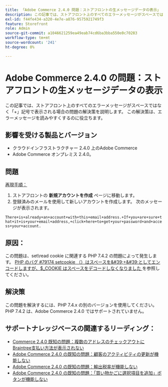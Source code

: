 ```yaml
---
title: 「Adobe Commerce 2.4.0 問題：ストアフロントの生メッセージデータの表示」
description: この記事では、ストアフロント上のすべてのエラーメッセージがスペースではなく「+」記号で表示される場合の問題の解決策を説明します。 この解決策は、エラーメッセージを読みやすくするのに役立ちます。
exl-id: f44fe434-a320-4e7e-a876-9575921749f3
feature: Storefront
role: Admin
source-git-commit: a1046621259ea49eab74cd6ba3bba550e0c70283
workflow-type: tm+mt
source-wordcount: '241'
ht-degree: 0%

---
```


# Adobe Commerce 2.4.0 の問題：ストアフロントの生メッセージデータの表示

この記事では、ストアフロント上のすべてのエラーメッセージがスペースではなく「+」記号で表示される場合の問題の解決策を説明します。 この解決策は、エラーメッセージを読みやすくするのに役立ちます。

## 影響を受ける製品とバージョン

* クラウドインフラストラクチャー 2.4.0 上のAdobe Commerce
* Adobe Commerce オンプレミス 2.4.0。

## 問題

<u> 再現手順：</u>

1. ストアフロントの **新規アカウントを作成** ページに移動します。
1. 登録済みのメールを使用して新しいアカウントを作成します。 次のメッセージが表示されます。

`There+is+already+an+account+with+this+email+address.+If+you+are+sure+that+it+is+your+email+address,+click+here+to+get+your+password+and+access+your+account.`

## 原因：

この問題は、set\\read cookie に関連する PHP 7.4.2 の問題によって発生します。 [PHP のバグ \#79174 setcookie （）はスペースを\&#39;+\&#39;としてエンコードしますが、$\_COOKIE はスペースをデコードしなくなりました ](https://bugs.php.net/bug.php?id=79174) を参照してください。

## 解決策

この問題を解決するには、PHP 7.4.x の別のバージョンを使用してください。PHP 7.4.2 は、Adobe Commerce 2.4.0 ではサポートされていません。

## サポートナレッジベースの関連するリーディング：

* [Commerce 2.4.0 既知の問題：複数のアドレスのチェックアウトにBraintree支払い方法が表示されない](/help/troubleshooting/payments/magento-2-4-0-braintree-not-in-multiple-addresses-checkout.md)
* [Adobe Commerce 2.4.0 の既知の問題：顧客のアクティビティの更新が機能しない](/help/troubleshooting/miscellaneous/magento-2-4-0-refresh-on-customer-activities-does-not-work.md)
* [Adobe Commerce 2.4.0 の既知の問題：輸出税率が機能しない](/help/troubleshooting/miscellaneous/magento-2-4-0-known-issue-export-tax-rates-does-not-work.md)
* [Adobe Commerce 2.4.0 の既知の問題：「買い物かごに選択項目を追加」ボタンが機能しない](/help/troubleshooting/miscellaneous/magento-2-4-0-add-selections-to-my-cart-does-not-work.md)
